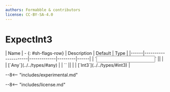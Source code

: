 ```yaml
---
authors: Formabble & contributors
license: CC-BY-SA-4.0
---
```



# ExpectInt3

<div class="sh-parameters" markdown="1">
| Name | - {: #sh-flags-row} | Description | Default | Type |
|------|---------------------|-------------|---------|------|
| `<input>` || | | [`Any`](../../types/#any) |
| `<output>` || | | [`Int3`](../../types/#int3) |

</div>

--8<-- "includes/experimental.md"



--8<-- "includes/license.md"

